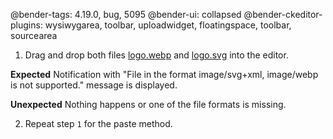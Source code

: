 @bender-tags: 4.19.0, bug, 5095
@bender-ui: collapsed
@bender-ckeditor-plugins: wysiwygarea, toolbar, uploadwidget, floatingspace, toolbar, sourcearea

1. Drag and drop both files [logo.webp](../_assets/logo.webp) and [logo.svg](../_assets/logo.svg) into the editor.

**Expected** Notification with "File in the format image/svg+xml, image/webp is not supported." message is displayed.

**Unexpected** Nothing happens or one of the file formats is missing.

2. Repeat step `1` for the paste method.
